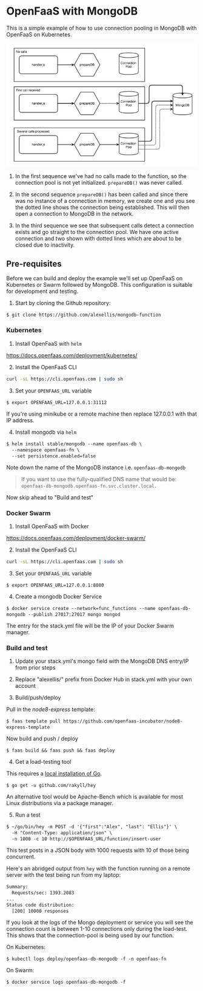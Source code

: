 # OpenFaaS with MongoDB

This is a simple example of how to use connection pooling in MongoDB with OpenFaaS on Kubernetes.

![](./diagram/conceptual-mongo.png)

1. In the first sequence we've had no calls made to the function, so the connection pool is not yet initialized. `prepareDB()` was never called.

2. In the second sequence `prepareDB()` has been called and since there was no instance of a connection in memory, we create one and you see the dotted line shows the connection being established. This will then open a connection to MongoDB in the network.

3. In the third sequence we see that subsequent calls detect a connection exists and go straight to the connection pool. We have one active connection and two shown with dotted lines which are about to be closed due to inactivity.

## Pre-requisites

Before we can build and deploy the example we'll set up OpenFaaS on Kubernetes or Swarm followed by MongoDB. This configuration is suitable for development and testing.

1. Start by cloning the Github repository:

```
$ git clone https://github.com/alexellis/mongodb-function
```

### Kubernetes

1. Install OpenFaaS with `helm`

https://docs.openfaas.com/deployment/kubernetes/

2. Install the OpenFaaS CLI

```bash
curl -sL https://cli.openfaas.com | sudo sh
```

3. Set your `OPENFAAS_URL` variable

```
$ export OPENFAAS_URL=127.0.0.1:31112
```

If you're using minikube or a remote machine then replace 127.0.0.1 with that IP address.

4. Install mongodb via `helm`

```shell
$ helm install stable/mongodb --name openfaas-db \
  --namespace openfaas-fn \
  --set persistence.enabled=false
```

Note down the name of the MongoDB instance i.e. `openfaas-db-mongodb`

> If you want to use the fully-qualified DNS name that would be: `openfaas-db-mongodb.openfaas-fn.svc.cluster.local.`

Now skip ahead to "Build and test"

### Docker Swarm

1. Install OpenFaaS with Docker

https://docs.openfaas.com/deployment/docker-swarm/

2. Install the OpenFaaS CLI

```bash
curl -sL https://cli.openfaas.com | sudo sh
```

3. Set your `OPENFAAS_URL` variable

```
$ export OPENFAAS_URL=127.0.0.1:8080
```

4. Create a mongodb Docker Service

```
$ docker service create --network=func_functions --name openfaas-db-mongodb --publish 27017:27017 mongo mongod
```

The entry for the stack.yml file will be the IP of your Docker Swarm manager.

### Build and test

1. Update your stack.yml's mongo field with the MongoDB DNS entry/IP from prior steps

2. Replace "alexellis/" prefix from Docker Hub in stack.yml with your own account

3. Build/push/deploy

Pull in the *node8-express* template:

```
$ faas template pull https://github.com/openfaas-incubator/node8-express-template
```

Now build and push / deploy

```
$ faas build && faas push && faas deploy
```

4. Get a load-testing tool

This requires a [local installation of Go](https://golang.org/dl/).

```
$ go get -u github.com/rakyll/hey
```

An alternative tool would be Apache-Bench which is available for most Linux distributions via a package manager.

5. Run a test

```
$ ~/go/bin/hey -m POST -d '{"first":"Alex", "last": "Ellis"}' \
  -H "Content-Type: application/json" \
  -n 1000 -c 10 http://$OPENFAAS_URL/function/insert-user
```

This test posts in a JSON body with 1000 requests with 10 of those being concurrent.

Here's an abridged output from `hey` with the function running on a remote server with the test being run from my laptop:

```
Summary:
  Requests/sec: 1393.2083
...
Status code distribution:
  [200] 10000 responses
```

If you look at the logs of the Mongo deployment or service you will see the connection count is between 1-10 connections only during the load-test. This shows that the connection-pool is being used by our function.

On Kubernetes:

```
$ kubectl logs deploy/openfaas-db-mongodb -f -n openfaas-fn
```

On Swarm:

```
$ docker service logs openfaas-db-mongodb -f
```

